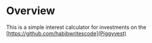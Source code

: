 # Overview

This is a simple interest calculator for investments on the [https://github.com/habibwritescode](Piggyvest)